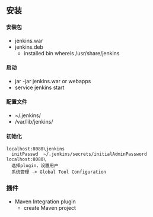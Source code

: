 
## 安装
#### 安装包
* jenkins.war
* jenkins.deb
  * installed bin whereis /usr/share/jenkins

#### 启动
* jar -jar jenkins.war or webapps
* service jenkins start

#### 配置文件
* ~/.jenkins/
* /var/lib/jenkins/

#### 初始化

    localhost:8080\jenkins
      initPasswd  ~/.jenkins/secrets/initialAdminPassword
    localhost:8080\
      选择plugin，设置用户
      系统管理 -> Global Tool Configuration

### 插件
  * Maven Integration plugin
    * create Maven project

